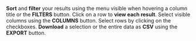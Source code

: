 **Sort** and **filter** your results using the menu visible when hovering a column title
or the **FILTERS** button.
Click on a row to **view each result**. Select visible columns using the **COLUMNS** button.
Select rows by clicking on the checkboxes. **Download** a selection or the entire data as
**CSV** using the **EXPORT** button.
